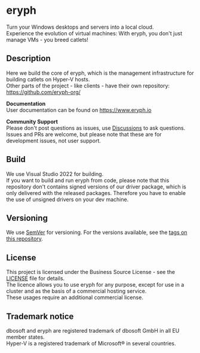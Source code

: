 # eryph
Turn your Windows desktops and servers into a local cloud.  
Experience the evolution of virtual machines: With eryph, you don't just manage VMs - you breed catlets!

## Description

Here we build the core of eryph, which is the management infrastructure for building catlets on Hyper-V hosts.  
Other parts of the project - like clients - have their own repository: https://github.com/eryph-org/

**Documentation**  
User documentation can be found on https://www.eryph.io  

**Community Support**  
Please don't post questions as issues, use [Discussions](https://github.com/orgs/eryph-org/discussions) to ask questions.  
Issues and PRs are welcome, but please note that these are for development issues, not user support. 

## Build

We use Visual Studio 2022 for building.   
If you want to build and run eryph from code, please note that this repository don't contains signed versions of our driver package, which is only delivered with the released packages. 
Therefore you have to enable the use of unsigned drivers on your dev machine. 

## Versioning

We use [SemVer](http://semver.org/) for versioning. For the versions available, see the [tags on this repository](https://github.com/eryph-org/eryph/tags). 

## License

This project is licensed under the Business Source License - see the [LICENSE](LICENSE) file for details.  
The licence allows you to use eryph for any purpose, except for use in a cluster and as the basis of a commercial hosting service.  
These usages require an additional commercial license. 

## Trademark notice

dbosoft and eryph are registered trademark of dbosoft GmbH in all EU member states.  
Hyper-V is a registered trademark of Microsoft® in several countries.  
